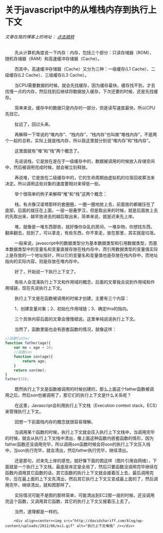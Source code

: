 # 关于javascript中的从堆栈内存到执行上下文
###### 文章在我的博客上的地址： [点击跳转](http://www.ershing.cn/javascriptcontext/ "点击我")

        

        先从计算机角度说一下内存：内存，包括三个部分：只读存储器（ROM）、随机存储器（RAM）和高速缓冲存储器（Cache）。

        而其中，高速缓冲存储器（Cache）又分为三种：一级缓存(L1 Cache）、二级缓存(L2 Cache）、三级缓存(L3 Cache）。

        当CPU需要数据的时候，就会先找缓存，因为缓存最快，缓存找不到，才去找慢一点的内存，然后找到后继续将数据放入缓存，下次还要的时候，还是先找缓存。

        简单来说，缓存中的数据只是内存的一部分，但是读写速度最快，所以CPU先找它。

        扯远了，回过头来。

        再解释一下常说的“堆内存”、“栈内存”，“栈内存”也叫做“堆栈内存”，不是两个一起的总称，实际上就是栈内存，所以我这里就分别说“堆内存”和“栈内存”。

        这里面就有“堆”和“栈”两个概念了。

        先说说栈，它是放在是在于一级缓存中的，数据被调用的时候放入存储空间中，然后被调用完成时候，就会被立刻释放。

        再说堆，它是放在二级缓存中的，它的生命周期由虚拟机的垃圾回收算法来决定。所以调用这些对象的速度要相对来得低一些。

        举个很简单的例子来解释“堆”和“栈”这两个概念：

        栈，有点像汉诺塔那样的套圈圈，一圈一圈地放上去，前面放的都被压在了底部，后面的就压在上面，一层一层叠罗汉，但是取出来的时候，就是后面放上去的先取出来，越早放进去的越后取出来，简单来说，就是迟来先上岸。

        堆，就像是一堆东西那些，就好像你杂乱的房间，一堆杂物，你想找东西，翻来翻去，找到了，可以拿走，有些东西，你不拿走，放在那里，其实就是垃圾。

        一般来说，javascript中的数据类型分为基本数据类型和引用数据类型，而基本数据类型中的变量名和变量直接存放在栈内存中，而引用数据类型的变量值实际上是存放的一个地址指针，所以它的变量名和变量值也是存放在栈内存中，而地址指向的实际内容，则是存放在堆内存中。

        好了，开始说一下执行上下文了。

        有些人会混淆执行上下文和作用域的概念，后面的文章我会说到作用域和作用域链，现在先说执行上下文。

        执行上下文是在函数被调用的时候才创建，主要有三个内容：

        1、创建变量对象；2、初始化作用域链；3、确定this的指向。

        三个具体内容后面的文章会慢慢细说。这里单纯说说执行上下文。

        当然了，函数里面也会有嵌套函数的情况，就像这样：
```javascript
//函数father
function father(age){
    var me = age + 20;
    //函数son
    function son(age){
        return age;
    }
    return son(me);
}
father(33);
```
        既然执行上下文是函数被调用的时候创建的，那么上面这个father函数被调用之后，然后son也被调用了，那它们的执行上下文是什么关系呢？

        在这里，Javascript会利用执行上下文栈（Execution context stack，ECS）来管理执行上下文。

        回想一下前面栈内存的概念就很容易理解。

        当调用某个函数的时候，执行上下文就会压入执行上下文栈中，当调用完毕的时候，就会从执行上下文栈中清出，像上面这种函数内嵌套函数的情形，因为father函数还没调用完毕，所以调用son函数时候会将son的执行上下文压入栈中，当son执行完毕，就会清出，然后father执行完毕，继续清出。

        还是那句，迟来先上岸的感觉。就好像下面的图这样（图片引用自网络），下面就是一个执行上下文栈，最底层肯定是全局了，然后只要函数没调用完毕继续在函数内调用其它函数的话，其它函数的执行上下文就会接着压上去，最后调用完毕，压在最上面的上下文先清出，然后其它执行上下文又变成最上面的了，然后调用完毕，继续清出，就和图那样了。

        实际情况可能不是图的那样简单，可能清出到EC2那一层的时候，还没调用完这个函数，又调用其它函数，其它的执行上下文又接着压上去了。

        当然，道理都是一样的。


        <div align=center><img src="http://davidshariff.com/blog/wp-content/uploads/2012/06/es1.gif" alt="执行上下文堆栈" /></div>

